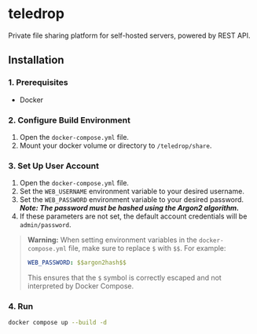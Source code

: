 # teledrop
Private file sharing platform for self-hosted servers, powered by REST API.
## Installation
### 1. Prerequisites
* Docker
### 2. Configure Build Environment
1. Open the `docker-compose.yml` file.
2. Mount your docker volume or directory to `/teledrop/share`.
### 3. Set Up User Account
1. Open the `docker-compose.yml` file.
2. Set the `WEB_USERNAME` environment variable to your desired username.
3. Set the `WEB_PASSWORD` environment variable to your desired password.  
   ***Note: The password must be hashed using the Argon2 algorithm.***  
4. If these parameters are not set, the default account credentials will be `admin/password`.  
> **Warning:** When setting environment variables in the `docker-compose.yml` file, make sure to replace `$` with `$$`. For example:  
> ```yaml
> WEB_PASSWORD: $$argon2hash$$
> ```
> This ensures that the `$` symbol is correctly escaped and not interpreted by Docker Compose.
### 4. Run
```bash
docker compose up --build -d
```

